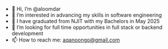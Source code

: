 - 👋 Hi, I’m @aloomdar
- 👀 I’m interested in advancing my skills in software engineering
- 🌱 I have graduated from NJIT with my Bachelors in May 2025
- 💞️ I’m looking for full time opportunities in full stack or backend development
- 📫 How to reach me: aqanoongo@gmail.com

<!---
aloomdar/aloomdar is a ✨ special ✨ repository because its `README.md` (this file) appears on your GitHub profile.
You can click the Preview link to take a look at your changes.
--->

